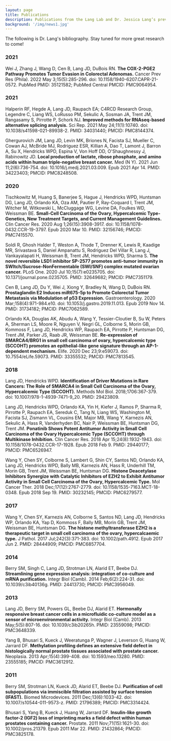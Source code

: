 ```yaml
---
layout: page
title: Publications
description: Publications from the Lang Lab and Dr. Jessica Lang’s previous work
background: '/img/news1.jpg'
---
```

The following is Dr. Lang's bibliography. Stay tuned for more great research to come!

### 2021

Wei J, Zhang J, Wang D, Cen B, Lang JD, DuBois RN. **The COX-2-PGE2 Pathway Promotes Tumor Evasion in Colorectal Adenomas.** Cancer Prev Res (Phila). 2022 May 3;15(5):285-296. doi: 10.1158/1940-6207.CAPR-21-0572. PubMed PMID: 35121582; PubMed Central PMCID: PMC9064954.

### 2021

Halperin RF, Hegde A, Lang JD, Raupach EA; C4RCD Research Group, Legendre C, Liang WS, LoRusso PM, Sekulic A, Sosman JA, Trent JM, Rangasamy S, Pirrotte P, Schork NJ. **Improved methods for RNAseq-based alternative splicing analysis.** Sci Rep. 2021 May 24;11(1):10740. doi: 10.1038/s41598-021-89938-2. PMID: 34031440; PMCID: PMC8144374.

Ghergurovich JM, Lang JD, Levin MK, Briones N, Facista SJ, Mueller C, Cowan AJ, McBride MJ, Rodriguez ESR, Killian A, Dao T, Lamont J, Barron A, Su X, Hendricks WPD, Espina V, Von Hoff DD, O'Shaughnessy J, Rabinowitz JD. **Local production of lactate, ribose phosphate, and amino acids within human triple-negative breast cancer.** Med (N Y). 2021 Jun 11;2(6):736-754. doi: 10.1016/j.medj.2021.03.009. Epub 2021 Apr 14. PMID: 34223403; PMCID: PMC8248508.

### 2020

Tischkowitz M, Huang S, Banerjee S, Hague J, Hendricks WPD, Huntsman DG, Lang JD, Orlando KA, Oza AM, Pautier P, Ray-Coquard I, Trent JM, Witcher M, Witkowski L, McCluggage WG, Levine DA, Foulkes WD, Weissman BE. **Small-Cell Carcinoma of the Ovary, Hypercalcemic Type-Genetics, New Treatment Targets, and Current Management Guidelines.** Clin Cancer Res. 2020 Aug 1;26(15):3908-3917. doi: 10.1158/1078-0432.CCR-19-3797. Epub 2020 Mar 10. PMID: 32156746; PMCID: PMC7415570.

Soldi R, Ghosh Halder T, Weston A, Thode T, Drenner K, Lewis R, Kaadige MR, Srivastava S, Daniel Ampanattu S, Rodriguez Del Villar R, Lang J, Vankayalapati H, Weissman B, Trent JM, Hendricks WPD, Sharma S. **The novel reversible LSD1 inhibitor SP-2577 promotes anti-tumor immunity in SWItch/Sucrose-NonFermentable (SWI/SNF) complex mutated ovarian cancer.** PLoS One. 2020 Jul 10;15(7):e0235705. doi: 10.1371/journal.pone.0235705. PMID: 32649682; PMCID: PMC7351179.

Cen B, Lang JD, Du Y, Wei J, Xiong Y, Bradley N, Wang D, DuBois RN. **Prostaglandin E2 Induces miR675-5p to Promote Colorectal Tumor Metastasis via Modulation of p53 Expression.** Gastroenterology. 2020 Mar;158(4):971-984.e10. doi: 10.1053/j.gastro.2019.11.013. Epub 2019 Nov 14. PMID: 31734182; PMCID: PMC7062589.

Orlando KA, Douglas AK, Abudu A, Wang Y, Tessier-Cloutier B, Su W, Peters A, Sherman LS, Moore R, Nguyen V, Negri GL, Colborne S, Morin GB, Kommoss F, Lang JD, Hendricks WP, Raupach EA, Pirrotte P, Huntsman DG, Trent JM, Parker JS, Raab JR, Weissman BE. **Re-expression of SMARCA4/BRG1 in small cell carcinoma of ovary, hypercalcemic type (SCCOHT) promotes an epithelial-like gene signature through an AP-1-dependent mechanism.** Elife. 2020 Dec 23;9:e59073. doi: 10.7554/eLife.59073. PMID: 33355532; PMCID: PMC7813545.

### 2018

Lang JD, Hendricks WPD. **Identification of Driver Mutations in Rare Cancers: The Role of SMARCA4 in Small Cell Carcinoma of the Ovary, Hypercalcemic Type (SCCOHT).** Methods Mol Biol. 2018;1706:367-379. doi: 10.1007/978-1-4939-7471-9_20. PMID: 29423809.

Lang JD, Hendricks WPD, Orlando KA, Yin H, Kiefer J, Ramos P, Sharma R, Pirrotte P, Raupach EA, Sereduk C, Tang N, Liang WS, Washington M, Facista SJ, Zismann VL, Cousins EM, Major MB, Wang Y, Karnezis AN, Sekulic A, Hass R, Vanderhyden BC, Nair P, Weissman BE, Huntsman DG, Trent JM. **Ponatinib Shows Potent Antitumor Activity in Small Cell Carcinoma of the Ovary Hypercalcemic Type (SCCOHT) through Multikinase Inhibition.** Clin Cancer Res. 2018 Apr 15;24(8):1932-1943. doi: 10.1158/1078-0432.CCR-17-1928. Epub 2018 Feb 9. PMID: 29440177; PMCID: PMC6526947.

Wang Y, Chen SY, Colborne S, Lambert G, Shin CY, Santos ND, Orlando KA, Lang JD, Hendricks WPD, Bally MB, Karnezis AN, Hass R, Underhill TM, Morin GB, Trent JM, Weissman BE, Huntsman DG. **Histone Deacetylase Inhibitors Synergize with Catalytic Inhibitors of EZH2 to Exhibit Antitumor Activity in Small Cell Carcinoma of the Ovary, Hypercalcemic Type.** Mol Cancer Ther. 2018 Dec;17(12):2767-2779. doi: 10.1158/1535-7163.MCT-18-0348. Epub 2018 Sep 19. PMID: 30232145; PMCID: PMC6279577.

### 2017

Wang Y, Chen SY, Karnezis AN, Colborne S, Santos ND, Lang JD, Hendricks WP, Orlando KA, Yap D, Kommoss F, Bally MB, Morin GB, Trent JM, Weissman BE, Huntsman DG. **The histone methyltransferase EZH2 is a therapeutic target in small cell carcinoma of the ovary, hypercalcaemic type.** J Pathol. 2017 Jul;242(3):371-383. doi: 10.1002/path.4912. Epub 2017 Jun 2. PMID: 28444909; PMCID: PMC6857704.

### 2014

Berry SM, Singh C, Lang JD, Strotman LN, Alarid ET, Beebe DJ. **Streamlining gene expression analysis: integration of co-culture and mRNA purification.** Integr Biol (Camb). 2014 Feb;6(2):224-31. doi: 10.1039/c3ib40136g. PMID: 24413730; PMCID: PMC3956049.

### 2013

Lang JD, Berry SM, Powers GL, Beebe DJ, Alarid ET. **Hormonally responsive breast cancer cells in a microfluidic co-culture model as a sensor of microenvironmental activity.** Integr Biol (Camb). 2013 May;5(5):807-16. doi: 10.1039/c3ib20265h. PMID: 23559098; PMCID: PMC3648339.

Yang B, Bhusari S, Kueck J, Weeratunga P, Wagner J, Leverson G, Huang W, Jarrard DF. **Methylation profiling defines an extensive field defect in histologically normal prostate tissues associated with prostate cancer.** Neoplasia. 2013 Apr;15(4):399-408. doi: 10.1593/neo.13280. PMID: 23555185; PMCID: PMC3612912.

### 2011

Berry SM, Strotman LN, Kueck JD, Alarid ET, Beebe DJ. **Purification of cell subpopulations via immiscible filtration assisted by surface tension (IFAST).** Biomed Microdevices. 2011 Dec;13(6):1033-42. doi: 10.1007/s10544-011-9573-z. PMID: 21796389; PMCID: PMC3314424.

Bhusari S, Yang B, Kueck J, Huang W, Jarrard DF. **Insulin-like growth factor-2 (IGF2) loss of imprinting marks a field defect within human prostates containing cancer.** Prostate. 2011 Nov;71(15):1621-30. doi: 10.1002/pros.21379. Epub 2011 Mar 22. PMID: 21432864; PMCID: PMC3825178.
